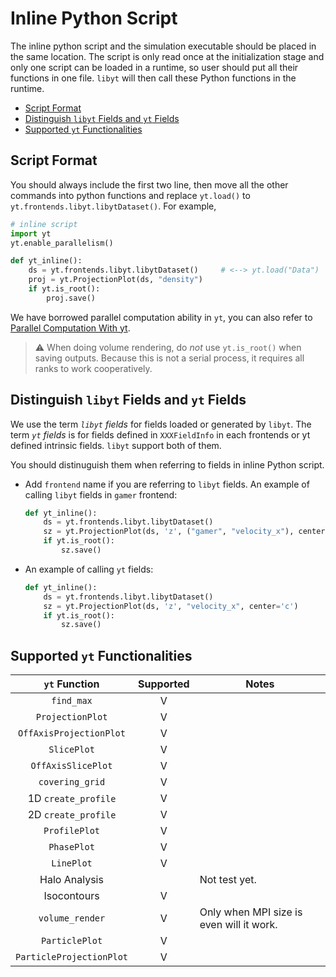 # Inline Python Script
The inline python script and the simulation executable should be placed in the same location. The script is only read once at the initialization stage and only one script can be loaded in a runtime, so user should put all their functions in one file. `libyt` will then call these Python functions in the runtime.

- [Script Format](#script-format)
- [Distinguish `libyt` Fields and `yt` Fields](#distinguish-libyt-fields-and-yt-fields)
- [Supported `yt` Functionalities](#supported-yt-functionalities)

## Script Format
You should always include the first two line, then move all the other commands into python functions and replace `yt.load()` to `yt.frontends.libyt.libytDataset()`. For example,
```python
# inline script
import yt
yt.enable_parallelism()

def yt_inline():
    ds = yt.frontends.libyt.libytDataset()     # <--> yt.load("Data")
    proj = yt.ProjectionPlot(ds, "density")
    if yt.is_root():
        proj.save()
```
We have borrowed parallel computation ability in `yt`, you can also refer to [Parallel Computation With yt](https://yt-project.org/doc/analyzing/parallel_computation.html#parallel-computation-with-yt).
> :warning: When doing volume rendering, do *not* use `yt.is_root()` when saving outputs. Because this is not a serial process, it requires all ranks to work cooperatively.

## Distinguish `libyt` Fields and `yt` Fields
We use the term *`libyt` fields* for fields loaded or generated by `libyt`. The term *`yt` fields* is for fields defined in `XXXFieldInfo` in each frontends or yt defined intrinsic fields. `libyt` support both of them.

You should distinuguish them when referring to fields in inline Python script.
- Add `frontend` name if you are referring to `libyt` fields. An example of calling `libyt` fields in `gamer` frontend:
  ```python
  def yt_inline():
      ds = yt.frontends.libyt.libytDataset()
      sz = yt.ProjectionPlot(ds, 'z', ("gamer", "velocity_x"), center='c')
      if yt.is_root():
          sz.save()
  ```
  
- An example of calling `yt` fields:
  ```python
  def yt_inline():
      ds = yt.frontends.libyt.libytDataset()
      sz = yt.ProjectionPlot(ds, 'z', "velocity_x", center='c')
      if yt.is_root():
          sz.save()
  ```

## Supported `yt` Functionalities 
|       `yt` Function      | Supported | Notes                                    |
|:------------------------:|:---------:|------------------------------------------|
| `find_max`               |     V     |                                          |
| `ProjectionPlot`         |     V     |                                          |
| `OffAxisProjectionPlot`  |     V     |                                          |
| `SlicePlot`              |     V     |                                          |
| `OffAxisSlicePlot`       |     V     |                                          |
| `covering_grid`          |     V     |                                          |
| 1D `create_profile`      |     V     |                                          |
| 2D `create_profile`      |     V     |                                          |
| `ProfilePlot`            |     V     |                                          |
| `PhasePlot`              |     V     |                                          |
| `LinePlot`               |     V     |                                          |
| Halo Analysis            |           | Not test yet.                            |
| Isocontours              |     V     |                                          |
| `volume_render`          |     V     | Only when MPI size is even will it work. |
| `ParticlePlot`           |     V     |                                          |
| `ParticleProjectionPlot` |     V     |                                          |
